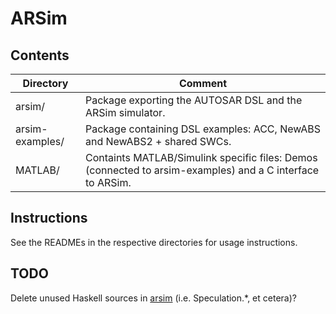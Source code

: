 # ARSim

## Contents

| Directory | Comment |
| --------- | ------- |
| arsim/ | Package exporting the AUTOSAR DSL and the ARSim simulator. |
| arsim-examples/ | Package containing DSL examples: ACC, NewABS and NewABS2 + shared SWCs. |
| MATLAB/ | Containts MATLAB/Simulink specific files: Demos (connected to arsim-examples) and a C interface to ARSim. |

## Instructions

See the READMEs in the respective directories for usage instructions.

## TODO

Delete unused Haskell sources in [arsim](arsim/) (i.e. Speculation.*, et
cetera)?
